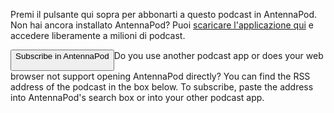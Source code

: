 Premi il pulsante qui sopra per abbonarti a questo podcast in AntennaPod. Non hai ancora installato AntennaPod? Puoi [scaricare l'applicazione qui](/download) e accedere liberamente a milioni di podcast.


<button id="subscribeButton" class="btn btn-primary">
Subscribe in AntennaPod

</button>Do you use another podcast app or does your web browser not support opening AntennaPod directly? You can find the RSS address of the podcast in the box below. To subscribe, paste the address into AntennaPod's search box or into your other podcast app.
